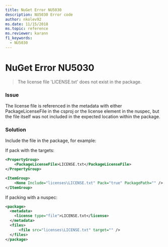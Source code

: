 ```yaml
---
title: NuGet Error NU5030
description: NU5030 Error code
author: nkolev92
ms.date: 11/15/2018
ms.topic: reference
ms.reviewer: karann
f1_keywords: 
  - NU5030
---
```


# NuGet Error NU5030
> The license file 'LICENSE.txt' does not exist in the package.

### Issue

The license file is referenced in the metadata with either PackageLicenseFile in the csproj or the license element in the nuspec, but the file itself was not included in the expected location within the package.


### Solution

Include the file in the package, for example:

If pack with the targets:

```xml
<PropertyGroup>
    <PackageLicenseFile>LICENSE.txt</PackageLicenseFile>
</PropertyGroup>

<ItemGroup>
    <None Include="licenses\LICENSE.txt" Pack="true" PackagePath="" />
</ItemGroup>
```

If packing with a nuspec:

```xml
<package>
  <metadata>
    <license type="file">LICENSE.txt</license>
  </metadata>
  <files>
      <file src="licenses\LICENSE.txt" target="" />
  </files>
</package>
```
